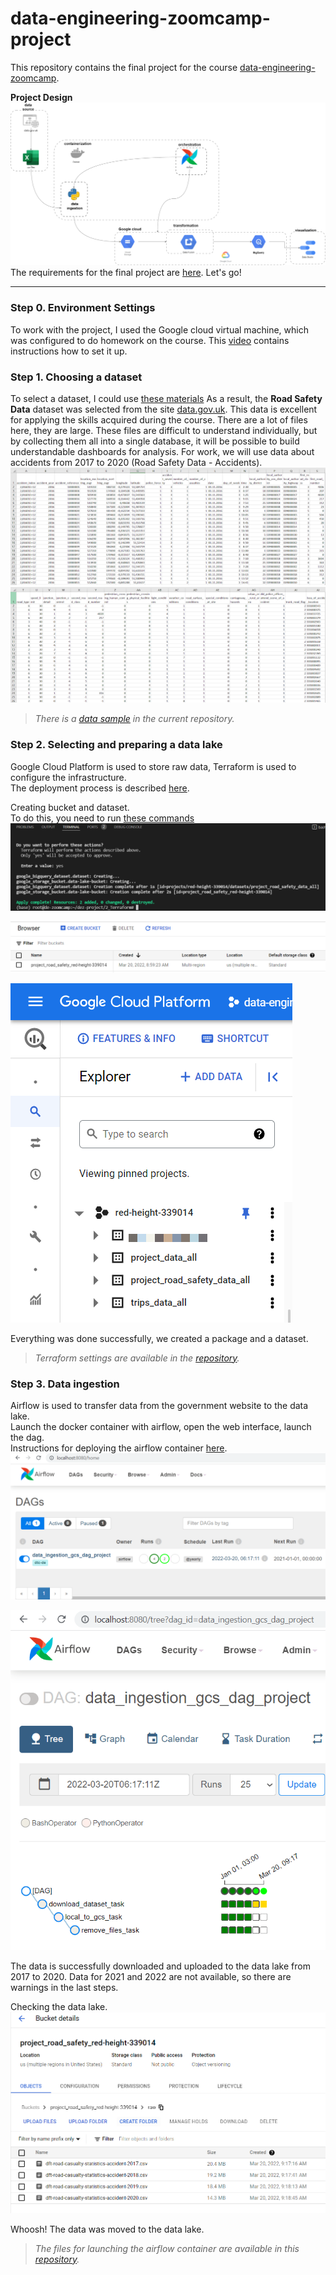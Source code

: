 # data-engineering-zoomcamp-project

This repository contains the final project for the course [data-engineering-zoomcamp](https://github.com/DataTalksClub/data-engineering-zoomcamp).

**Project Design**
![](https://github.com/andrecpc/data-engineering-zoomcamp-project/blob/main/Screenshots/data-engineering-zoomcamp-project.drawio.png)
The requirements for the final project are [here](https://github.com/DataTalksClub/data-engineering-zoomcamp/tree/main/week_7_project). 
Let's go!

----------------------------------------------------

### Step 0. Environment Settings

To work with the project, I used the Google cloud virtual machine, which was configured to do homework on the course. This [video](https://www.youtube.com/watch?v=ae-CV2KfoN0&list=PL3MmuxUbc_hJed7dXYoJw8DoCuVHhGEQb&ab_channel=DataTalksClub%E2%AC%9B ) contains instructions how to set it up.

### Step 1. Choosing a dataset

To select a dataset, I could use [these materials](https://github.com/DataTalksClub/data-engineering-zoomcamp/blob/main/week_7_project/datasets.md)
As a result, the **Road Safety Data** dataset was selected from the site [data.gov.uk](https://data.gov.uk/dataset/cb7ae6f0-4be6-4935-9277-47e5ce24a11f/road-safety-data).
This data is excellent for applying the skills acquired during the course. There are a lot of files here, they are large. These files are difficult to understand individually, but by collecting them all into a single database, it will be possible to build understandable dashboards for analysis. For work, we will use data about accidents from 2017 to 2020 (Road Safety Data - Accidents).
![](https://github.com/andrecpc/data-engineering-zoomcamp-project/blob/main/Screenshots/1.png)
![](https://github.com/andrecpc/data-engineering-zoomcamp-project/blob/main/Screenshots/2.png)

> _There is a [data sample](https://github.com/andrecpc/data-engineering-zoomcamp-project/blob/main/1_Data/dft-road-casualty-statistics-accident-small.csv) in the current repository._


### Step 2. Selecting and preparing a data lake

Google Cloud Platform is used to store raw data, Terraform is used to configure the infrastructure.  
The deployment process is described [here](https://github.com/DataTalksClub/data-engineering-zoomcamp/tree/main/week_1_basics_n_setup/1_terraform_gcp).  

Creating bucket and dataset.  
To do this, you need to run [these commands](https://github.com/DataTalksClub/data-engineering-zoomcamp/tree/main/week_1_basics_n_setup/1_terraform_gcp/terraform)
![](https://github.com/andrecpc/data-engineering-zoomcamp-project/blob/main/Screenshots/3.png)

![](https://github.com/andrecpc/data-engineering-zoomcamp-project/blob/main/Screenshots/4.png)

![](https://github.com/andrecpc/data-engineering-zoomcamp-project/blob/main/Screenshots/5.png)

Everything was done successfully, we created a package and a dataset.

> _Terraform settings are available in the [repository](https://github.com/andrecpc/data-engineering-zoomcamp-project/tree/main/2_Terraform)._

### Step 3. Data ingestion

Airflow is used to transfer data from the government website to the data lake.  
Launch the docker container with airflow, open the web interface, launch the dag.  
Instructions for deploying the airflow container [here](https://github.com/DataTalksClub/data-engineering-zoomcamp/tree/main/week_2_data_ingestion/airflow).
![](https://github.com/andrecpc/data-engineering-zoomcamp-project/blob/main/Screenshots/6.png)

![](https://github.com/andrecpc/data-engineering-zoomcamp-project/blob/main/Screenshots/7.png)

The data is successfully downloaded and uploaded to the data lake from 2017 to 2020. Data for 2021 and 2022 are not available, so there are warnings in the last steps.

Checking the data lake.
![](https://github.com/andrecpc/data-engineering-zoomcamp-project/blob/main/Screenshots/8.png)

Whoosh! The data was moved to the data lake.

> _The files for launching the airflow container are available in this [repository](https://github.com/andrecpc/data-engineering-zoomcamp-project/tree/main/3_Airflow)._













